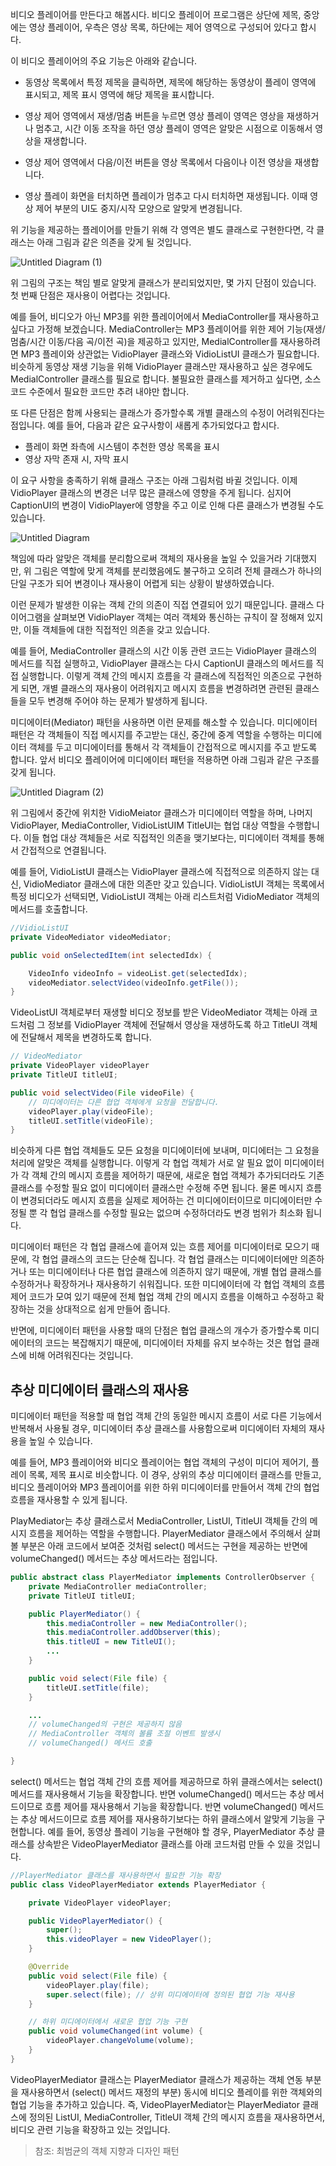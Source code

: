 
비디오 플레이어를 만든다고 해봅시다. 비디오 플레이어 프로그램은 상단에 제목, 중앙에는 영상 플레이어, 우측은 영상 목록, 하단에는 제어 영역으로 구성되어 있다고 합시다.

이 비디오 플레이어의 주요 기능은 아래와 같습니다.

- 동영상 목록에서 특정 제목을 클릭하면, 제목에 해당하는 동영상이 플레이 영역에 표시되고, 제목 표시 영역에 해당 제목을 표시합니다.

- 영상 제어 영역에서 재생/멈춤 버튼을 누르면 영상 플레이 영역은 영상을 재생하거나 멈추고, 시간 이동 조작을 하던 영상 플레이 영역은 알맞은 시점으로 이동해서 영상을 재생합니다.

- 영상 제어 영역에서 다음/이전 버튼을 영상 목록에서 다음이나 이전 영상을 재생합니다.

- 영상 플레이 화면을 터치하면 플레이가 멈추고 다시 터치하면 재생됩니다. 이때 영상 제어 부분의 UI도 중지/시작 모양으로 알맞게 변경됩니다.

위 기능을 제공하는 플레이어를 만들기 위해 각 영역은 별도 클래스로 구현한다면, 각 클래스는 아래 그림과 같은 의존을 갖게 될 것입니다.


![Untitled Diagram (1)](https://user-images.githubusercontent.com/22395934/81063005-012b0000-8f12-11ea-878b-753a733d045b.png)

위 그림의 구조는 책임 별로 알맞게 클래스가 분리되었지만, 몇 가지 단점이 있습니다. 첫 번째 단점은 재사용이 어렵다는 것입니다.

예를 들어, 비디오가 아닌 MP3를 위한 플레이어에서 MediaController를 재사용하고 싶다고 가정해 보겠습니다. MediaController는 MP3 플레이어를 위한 제어 기능(재생/멈춤/시간 이동/다음 곡/이전 곡)을 제공하고 있지만, MedialController를 재사용하려면 MP3 플레이와 상관없는 VidioPlayer 클래스와 VidioListUI 클래스가 필요합니다. 비슷하게 동영상 재생 기능을 위해 VidioPlayer 클래스만 재사용하고 싶은 경우에도 MedialController 클래스를 필요로 합니다. 불필요한 클래스를 제거하고 싶다면, 소스 코드 수준에서 필요한 코드만 추려 내야만 합니다.

또 다른 단점은 함께 사용되는 클래스가 증가할수록 개별 클래스의 수정이 어려워진다는 점입니다. 예를 들어, 다음과 같은 요구사항이 새롭게 추가되었다고 합시다.

- 플레이 화면 좌측에 시스템이 추천한 영상 목록을 표시
- 영상 자막 존재 시, 자막 표시

이 요구 사항을 충족하기 위해 클래스 구조는 아래 그림처럼 바귈 것입니다. 이제 VidioPlayer 클래스의 변경은 너무 많은 클래스에 영향을 주게 됩니다. 심지어 CaptionUI의 변경이 VidioPlayer에 영향을 주고 이로 인해 다른 클래스가 변경될 수도 있습니다.


![Untitled Diagram](https://user-images.githubusercontent.com/22395934/81063928-ae524800-8f13-11ea-8f34-cfb525bd967b.png)

책임에 따라 알맞은 객체를 분리함으로써 객체의 재사용을 높일 수 있을거라 기대했지만, 위 그림은 역할에 맞게 객체를 분리했음에도 불구하고 오히려 전체 클래스가 하나의 단일 구조가 되어 변경이나 재사용이 어렵게 되는 상황이 발생하였습니다.

이런 문제가 발생한 이유는 객체 간의 의존이 직접 연결되어 있기 때문입니다. 클래스 다이어그램을 살펴보면 VidioPlayer 객체는 여러 객체와 통신하는 규칙이 잘 정해져 있지만, 이들 객체들에 대한 직접적인 의존을 갖고 있습니다.

예를 들어, MediaController 클래스의 시간 이동 관련 코드는 VidioPlayer 클래스의 메서드를 직접 실행하고, VidioPlayer 클래스는 다시 CaptionUI 클래스의 메서드를 직접 실행합니다. 이렇게 객체 간의 메시지 흐름을 각 클래스에 직접적인 의존으로 구현하게 되면, 개별 클래스의 재사용이 어려워지고 메시지 흐름을 변경하려면 관련된 클래스들을 모두 변경해 주어야 하는 문제가 발생하게 됩니다.

미디에이터(Mediator) 패턴을 사용하면 이런 문제를 해소할 수 있습니다. 미디에이터 패턴은 각 객체들이 직접 메시지를 주고받는 대신, 중간에 중계 역할을 수행하는 미디에이터 객체를 두고 미디에이터를 통해서 각 객체들이 간접적으로 메시지를 주고 받도록 합니다. 앞서 비디오 플레이어에 미디에이터 패턴을 적용하면 아래 그림과 같은 구조를 갖게 됩니다.

![Untitled Diagram (2)](https://user-images.githubusercontent.com/22395934/81065536-a0ea8d00-8f16-11ea-91f3-ebbfdb22a2d6.png)

위 그림에서 중간에 위치한 VidioMeiator 클래스가 미디에이터 역할을 하며, 나머지 VidioPlayer, MediaController, VidioListUIM TitleUI는 협업 대상 역할을 수행합니다. 이들 협업 대상 객체들은 서로 직접적인 의존을 맺기보다는, 미디에이터 객체를 통해서 간접적으로 연결됩니다.

예를 들어, VidioListUI 클래스는 VidioPlayer 클래스에 직접적으로 의존하지 않는 대신, VidioMediator 클래스에 대한 의존만 갖고 있습니다. VidioListUI 객체는 목록에서 특정 비디오가 선택되면, VidioListUI 객체는 아래 리스트처럼 VidioMediator 객체의 메서드를 호출합니다.

```java
//VidioListUI
private VideoMediator videoMediator;

public void onSelectedItem(int selectedIdx) {

    VideoInfo videoInfo = videoList.get(selectedIdx);
    videoMediator.selectVideo(videoInfo.getFile());
}
```

VideoListUI 객체로부터 재생할 비디오 정보를 받은 VideoMediator 객체는 아래 코드처럼 그 정보를 VidioPlayer 객체에 전달해서 영상을 재생하도록 하고 TitleUI 객체에 전달해서 제목을 변경하도록 합니다.

```java
// VideoMediator
private VideoPlayer videoPlayer
private TitleUI titleUI;

public void selectVideo(File videoFile) {
    // 미디에이터는 다른 협업 객체에게 요청을 전달합니다.
    videoPlayer.play(videoFile);
    titleUI.setTitle(videoFile);
}
```

비슷하게 다른 협업 객체들도 모든 요청을 미디에이터에 보내며, 미디에터는 그 요청을 처리에 알맞은 객체를 실행합니다. 이렇게 각 협업 객체가 서로 알 필요 없이 미디에이터가 각 객체 간의 메시지 흐름을 제어하기 때문에, 새로운 협업 객체가 추가되더라도 기존 클래스를 수정할 필요 없이 미디에이터 클래스만 수정해 주면 됩니다. 물론 메시지 흐름이 변경되더라도 메시지 흐름을 실제로 제어하는 건 미디에이터이므로 미디에이터만 수정될 뿐 각 협업 클래스를 수정할 필요는 없으며 수정하더라도 변경 범위가 최소화 됩니다.

미디에이터 패턴은 각 협업 클래스에 흩어져 있는 흐름 제어를 미디에이터로 모으기 때문에, 각 협업 클래스의 코드는 단순해 집니다. 각 협업 클래스는 미디에이터에만 의존하거나 또는 미디에이터나 다른 협업 클래스에 의존하지 않기 때문에, 개별 협업 클래스를 수정하거나 확장하거나 재사용하기 쉬워집니다. 또한 미디에이터에 각 협업 객체의 흐름 제어 코드가 모여 있기 때문에 전체 협업 객체 간의 메시지 흐름을 이해하고 수정하고 확장하는 것을 상대적으로 쉽게 만들어 줍니다.

반면에, 미디에이터 패턴을 사용할 때의 단점은 협업 클래스의 개수가 증가할수록 미디에이터의 코드는 복잡해지기 때문에, 미디에이터 자체를 유지 보수하는 것은 협업 클래스에 비해 어려워진다는 것입니다.

## 추상 미디에이터 클래스의 재사용
미디에이터 패턴을 적용할 때 협업 객체 간의 동일한 메시지 흐름이 서로 다른 기능에서 반복해서 사용될 경우, 미디에이터 추상 클래스를 사용함으로써 미디에이터 자체의 재사용을 높일 수 있습니다.

예를 들어, MP3 플레이어와 비디오 플레이어는 협업 객체의 구성이 미디어 제어기, 플레이 목록, 제목 표시로 비슷합니다. 이 경우, 상위의 추상 미디에이터 클래스를 만들고, 비디오 플레이어와 MP3 플레이어를 위한 하위 미디에이터를 만들어서 객체 간의 협업 흐름을 재사용할 수 있게 됩니다.


PlayMediator는 추상 클래스로서 MediaController, ListUI, TitleUI 객체들 간의 메시지 흐름을 제어하는 역할을 수행합니다. PlayerMediator 클래스에서 주의해서 살펴볼 부분은 아래 코드에서 보여준 것처럼 select() 메서드는 구현을 제공하는 반면에 volumeChanged() 메서드는 추상 메서드라는 점입니다.

```java
public abstract class PlayerMediator implements ControllerObserver {
    private MediaController mediaController;
    private TitleUI titleUI;

    public PlayerMediator() {
        this.mediaController = new MediaController();
        this.mediaController.addObserver(this);
        this.titleUI = new TitleUI();
        ...
    }

    public void select(File file) {
        titleUI.setTitle(file);
    }

    ...
    // volumeChanged의 구현은 제공하지 않음
    // MediaController 객체의 볼륨 조절 이벤트 발생시
    // volumeChanged() 메서드 호출

}
```

select() 메서드는 협업 객체 간의 흐름 제어를 제공하므로 하위 클래스에서는 select() 메서드를 재사용해서 기능을 확장합니다. 반면 volumeChanged() 메서드는 추상 메서드이므로 흐름 제어를 재사용해서 기능을 확장합니다. 반면 volumeChanged() 메서드는 추상 메서드이므로 흐름 제어를 재사용하기보다는 하위 클래스에서 알맞게 기능을 구현합니다. 예를 들어, 동영상 플레이 기능을 구현해야 할 경우, PlayerMediator 추상 클래스를 상속받은 VideoPlayerMediator 클래스를 아래 코드처럼 만들 수 있을 것입니다.

```java
//PlayerMediator 클래스를 재사용하면서 필요한 기능 확장
public class VideoPlayerMediator extends PlayerMediator {

    private VideoPlayer videoPlayer;

    public VideoPlayerMediator() {
        super();
        this.videoPlayer = new VideoPlayer();
    }

    @Override
    public void select(File file) {
        videoPlayer.play(file);
        super.select(file); // 상위 미디에이터에 정의된 협업 기능 재사용
    }

    // 하위 미디에이터에서 새로운 협업 기능 구현
    public void volumeChanged(int volume) {
        videoPlayer.changeVolume(volume);
    }
}
```

VideoPlayerMediator 클래스는 PlayerMediator 클래스가 제공하는 객체 연동 부분을 재사용하면서 (select() 메서드 재정의 부분) 동시에 비디오 플레이를 위한 객체와의 협업 기능을 추가하고 있습니다. 즉, VideoPlayerMediator는 PlayerMediator 클래스에 정의된 ListUI, MediaController,  TitleUI 객체 간의 메시지 흐름을 재사용하면서, 비디오 관련 기능을 확장하고 있는 것입니다.

 
 > 참조: 최범균의 객체 지향과 디자인 패턴

